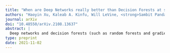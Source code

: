 ```yaml
---
title: "When are Deep Networks really better than Decision Forests at small sample sizes, and how?"
authors: "Haoyin Xu, Kaleab A. Kinfu, Will LeVine, <strong>Sambit Panda</strong>, Jayanta Dey, Michael Ainsworth, Yu-Chung Peng, Madi Kusmanov, Florian Engert, Christopher M. White, Joshua T. Vogelstein, and Carey E. Priebe"
journal: arXiv
doi: "10.48550/arXiv.2108.13637"
abstract: |
  Deep networks and decision forests (such as random forests and gradient boosted trees) are the leading machine learning methods for structured and tabular data, respectively. Many papers have empirically compared large numbers of classifiers on one or two different domains (e.g., on 100 different tabular data settings). However, a careful conceptual and empirical comparison of these two strategies using the most contemporary best practices has yet to be performed. Conceptually, we illustrate that both can be profitably viewed as "partition and vote" schemes. Specifically, the representation space that they both learn is a partitioning of feature space into a union of convex polytopes. For inference, each decides on the basis of votes from the activated nodes. This formulation allows for a unified basic understanding of the relationship between these methods. Empirically, we compare these two strategies on hundreds of tabular data settings, as well as several vision and auditory settings. Our focus is on datasets with at most 10,000 samples, which represent a large fraction of scientific and biomedical datasets. In general, we found forests to excel at tabular and structured data (vision and audition) with small sample sizes, whereas deep nets performed better on structured data with larger sample sizes. This suggests that further gains in both scenarios may be realized via further combining aspects of forests and networks. We will continue revising this technical report in the coming months with updated results.
type: preprint
date: 2021-11-02
---
```

